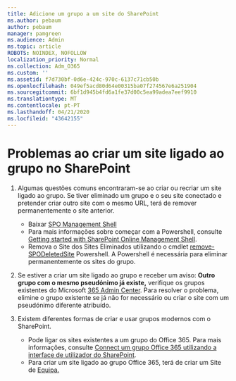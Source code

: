 ```yaml
---
title: Adicione um grupo a um site do SharePoint
ms.author: pebaum
author: pebaum
manager: pamgreen
ms.audience: Admin
ms.topic: article
ROBOTS: NOINDEX, NOFOLLOW
localization_priority: Normal
ms.collection: Adm_O365
ms.custom: ''
ms.assetid: f7d730bf-0d6e-424c-970c-6137c71cb50b
ms.openlocfilehash: 049ef5acd80d64e00315ba07f274567e6a251904
ms.sourcegitcommit: 6bf1d945b4fd6a1fe37d00c5ea99adea7eef9910
ms.translationtype: MT
ms.contentlocale: pt-PT
ms.lasthandoff: 04/21/2020
ms.locfileid: "43642155"
---
```

# <a name="issues-when-creating-a-group-connected-site-in-sharepoint"></a>Problemas ao criar um site ligado ao grupo no SharePoint

1. Algumas questões comuns encontraram-se ao criar ou recriar um site ligado ao grupo.
Se tiver eliminado um grupo e o seu site conectado e pretender criar outro site com o mesmo URL, terá de remover permanentemente o site anterior.

   - Baixar [SPO Management Shell](https://support.office.com/article/introduction-to-the-sharepoint-online-management-shell-c16941c3-19b4-4710-8056-34c034493429)
   - Para mais informações sobre começar com a Powershell, consulte [Getting started with SharePoint Online Management Shell](https://docs.microsoft.com/powershell/module/sharepoint-online/remove-sposite).
   - Remova o Site dos Sites Eliminados utilizando o cmdlet [remove-SPODeletedSite](https://docs.microsoft.com/powershell/module/sharepoint-online/remove-sposite?view=sharepoint-ps) Powershell. A Powershell é necessária para eliminar permanentemente os sites do grupo.

1. Se estiver a criar um site ligado ao grupo e receber um aviso: **Outro grupo com o mesmo pseudónimo já existe,** verifique os grupos existentes do Microsoft [365 Admin Center](https://admin.microsoft.com/AdminPortal/Home#/groups). Para resolver o problema, elimine o grupo existente se já não for necessário ou criar o site com um pseudónimo diferente atribuído.

1. Existem diferentes formas de criar e usar grupos modernos com o SharePoint.

   - Pode ligar os sites existentes a um grupo do Office 365. Para mais informações, consulte [Connect um grupo Office 365 utilizando a interface de utilizador do SharePoint](https://docs.microsoft.com/sharepoint/dev/transform/modernize-connect-to-office365-group#connect-an-office-365-group-using-the-sharepoint-user-interface).
   - Para criar um site ligado ao grupo Office 365, terá de criar um Site de [Equipa.](https://admin.microsoft.com/sharepoint)
